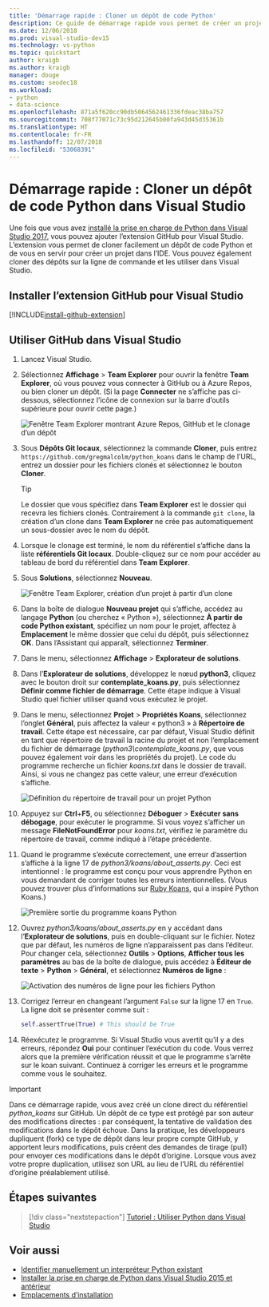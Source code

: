 ```yaml
---
title: 'Démarrage rapide : Cloner un dépôt de code Python'
description: Ce guide de démarrage rapide vous permet de créer un projet Python dans Visual Studio par clonage du référentiel koans de Python à l’aide de Visual Studio Team Explorer.
ms.date: 12/06/2018
ms.prod: visual-studio-dev15
ms.technology: vs-python
ms.topic: quickstart
author: kraigb
ms.author: kraigb
manager: douge
ms.custom: seodec18
ms.workload:
- python
- data-science
ms.openlocfilehash: 871a5f620cc90db5064562461336fdeac38ba757
ms.sourcegitcommit: 708f77071c73c95d212645b00fa943d45d35361b
ms.translationtype: HT
ms.contentlocale: fr-FR
ms.lasthandoff: 12/07/2018
ms.locfileid: "53068391"
---
```

# <a name="quickstart-clone-a-repository-of-python-code-in-visual-studio"></a>Démarrage rapide : Cloner un dépôt de code Python dans Visual Studio

Une fois que vous avez [installé la prise en charge de Python dans Visual Studio 2017](installing-python-support-in-visual-studio.md), vous pouvez ajouter l’extension GitHub pour Visual Studio. L’extension vous permet de cloner facilement un dépôt de code Python et de vous en servir pour créer un projet dans l’IDE. Vous pouvez également cloner des dépôts sur la ligne de commande et les utiliser dans Visual Studio.

## <a name="install-the-github-extension-for-visual-studio"></a>Installer l’extension GitHub pour Visual Studio

[!INCLUDE[install-github-extension](includes/install-github-extension.md)]

## <a name="work-with-github-in-visual-studio"></a>Utiliser GitHub dans Visual Studio

1. Lancez Visual Studio.

1. Sélectionnez **Affichage** > **Team Explorer** pour ouvrir la fenêtre **Team Explorer**, où vous pouvez vous connecter à GitHub ou à Azure Repos, ou bien cloner un dépôt. (Si la page **Connecter** ne s’affiche pas ci-dessous, sélectionnez l’icône de connexion sur la barre d’outils supérieure pour ouvrir cette page.)

    ![Fenêtre Team Explorer montrant Azure Repos, GitHub et le clonage d’un dépôt](media/team-explorer.png)

1. Sous **Dépôts Git locaux**, sélectionnez la commande **Cloner**, puis entrez `https://github.com/gregmalcolm/python_koans` dans le champ de l’URL, entrez un dossier pour les fichiers clonés et sélectionnez le bouton **Cloner**.

    > [!Tip]
    > Le dossier que vous spécifiez dans **Team Explorer** est le dossier qui recevra les fichiers clonés. Contrairement à la commande `git clone`, la création d’un clone dans **Team Explorer** ne crée pas automatiquement un sous-dossier avec le nom du dépôt.

1. Lorsque le clonage est terminé, le nom du référentiel s’affiche dans la liste **référentiels Git locaux**. Double-cliquez sur ce nom pour accéder au tableau de bord du référentiel dans **Team Explorer**.

1. Sous **Solutions**, sélectionnez **Nouveau**.

    ![Fenêtre Team Explorer, création d’un projet à partir d’un clone](media/team-explorer-new-project.png)

1. Dans la boîte de dialogue **Nouveau projet** qui s’affiche, accédez au langage **Python** (ou cherchez « Python »), sélectionnez **À partir de code Python existant**, spécifiez un nom pour le projet, affectez à **Emplacement** le même dossier que celui du dépôt, puis sélectionnez **OK**. Dans l’Assistant qui apparaît, sélectionnez **Terminer**.

1. Dans le menu, sélectionnez **Affichage** > **Explorateur de solutions**.

1. Dans l’**Explorateur de solutions**, développez le nœud **python3**, cliquez avec le bouton droit sur **contemplate_koans.py**, puis sélectionnez **Définir comme fichier de démarrage**. Cette étape indique à Visual Studio quel fichier utiliser quand vous exécutez le projet.

1. Dans le menu, sélectionnez **Projet** > **Propriétés Koans**, sélectionnez l’onglet **Général**, puis affectez la valeur « python3 » à **Répertoire de travail**. Cette étape est nécessaire, car par défaut, Visual Studio définit en tant que répertoire de travail la racine du projet et non l’emplacement du fichier de démarrage (*python3\contemplate_koans.py*, que vous pouvez également voir dans les propriétés du projet). Le code du programme recherche un fichier *koans.txt* dans le dossier de travail. Ainsi, si vous ne changez pas cette valeur, une erreur d’exécution s’affiche.

    ![Définition du répertoire de travail pour un projet Python](media/projects-set-working-directory.png)

1. Appuyez sur **Ctrl**+**F5**, ou sélectionnez **Déboguer** > **Exécuter sans débogage**, pour exécuter le programme. Si vous voyez s’afficher un message **FileNotFoundError** pour *koans.txt*, vérifiez le paramètre du répertoire de travail, comme indiqué à l’étape précédente.

1. Quand le programme s’exécute correctement, une erreur d’assertion s’affiche à la ligne 17 de *python3/koans/about_asserts.py*. Ceci est intentionnel : le programme est conçu pour vous apprendre Python en vous demandant de corriger toutes les erreurs intentionnelles. (Vous pouvez trouver plus d’informations sur [Ruby Koans](https://rubykoans.com/), qui a inspiré Python Koans.)

    ![Première sortie du programme koans Python](media/koans-output.png)

1. Ouvrez *python3/koans/about_asserts.py* en y accédant dans l’**Explorateur de solutions**, puis en double-cliquant sur le fichier. Notez que par défaut, les numéros de ligne n’apparaissent pas dans l’éditeur. Pour changer cela, sélectionnez **Outils** > **Options**, **Afficher tous les paramètres** au bas de la boîte de dialogue, puis accédez à **Éditeur de texte** > **Python** > **Général**, et sélectionnez **Numéros de ligne** :

    ![Activation des numéros de ligne pour les fichiers Python](media/options-general-line-numbers.png)

1. Corrigez l’erreur en changeant l’argument `False` sur la ligne 17 en `True`. La ligne doit se présenter comme suit :

    ```python
    self.assertTrue(True) # This should be True
    ```

1. Réexécutez le programme. Si Visual Studio vous avertit qu’il y a des erreurs, répondez **Oui** pour continuer l’exécution du code. Vous verrez alors que la première vérification réussit et que le programme s’arrête sur le koan suivant. Continuez à corriger les erreurs et le programme comme vous le souhaitez.

> [!Important]
> Dans ce démarrage rapide, vous avez créé un clone direct du référentiel *python_koans* sur GitHub. Un dépôt de ce type est protégé par son auteur des modifications directes : par conséquent, la tentative de validation des modifications dans le dépôt échoue. Dans la pratique, les développeurs dupliquent (fork) ce type de dépôt dans leur propre compte GitHub, y apportent leurs modifications, puis créent des demandes de tirage (pull) pour envoyer ces modifications dans le dépôt d’origine. Lorsque vous avez votre propre duplication, utilisez son URL au lieu de l’URL du référentiel d’origine préalablement utilisé.

## <a name="next-steps"></a>Étapes suivantes

> [!div class="nextstepaction"]
> [Tutoriel : Utiliser Python dans Visual Studio](tutorial-working-with-python-in-visual-studio-step-01-create-project.md)

## <a name="see-also"></a>Voir aussi

- [Identifier manuellement un interpréteur Python existant](managing-python-environments-in-visual-studio.md#manually-identify-an-existing-environment)
- [Installer la prise en charge de Python dans Visual Studio 2015 et antérieur](installing-python-support-in-visual-studio.md)
- [Emplacements d’installation](installing-python-support-in-visual-studio.md#install-locations)
